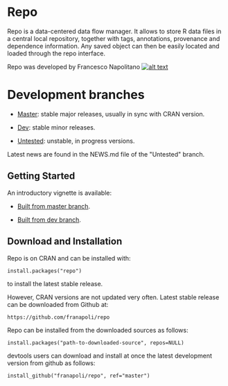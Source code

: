 <!-- Grab your social icons from https://github.com/carlsednaoui/gitsocial -->
[1.2]: http://i.imgur.com/wWzX9uB.png (me on Twitter)
[1]: http://www.twitter.com/franapoli
<!-- Grab your social icons from https://github.com/carlsednaoui/gitsocial -->

# Repo

Repo is a data-centered data flow manager. It allows to store R data
files in a central local repository, together with tags, annotations,
provenance and dependence information. Any saved object can then be
easily located and loaded through the repo interface.

Repo was developed by Francesco Napolitano [![alt text][1.2]][1]


# Development branches

+ [Master](https://github.com/franapoli/repo/tree/master): stable major
releases, usually in sync with CRAN version.

+ [Dev](https://github.com/franapoli/repo/tree/dev): stable minor 
releases.

+ [Untested](https://github.com/franapoli/repo/tree/untested):
unstable, in progress versions.

Latest news are found in the NEWS.md file of the "Untested" branch.

## Getting Started

An introductory vignette is available:

+ [Built from master
branch](https://rawgit.com/franapoli/repo/gh-pages/index.html).

+ [Built from dev
branch](https://rawgit.com/franapoli/repo/gh-pages-dev/index.html).


## Download and Installation

Repo is on CRAN and can be installed with:

    install.packages("repo")
    
to install the latest stable release.

However, CRAN versions are not updated very often. Latest stable
release can be downloaded from Github at:

    https://github.com/franapoli/repo

Repo can be installed from the downloaded sources as follows:

    install.packages("path-to-downloaded-source", repos=NULL)

devtools users can download and install at once the latest development
version from github as follows:

    install_github("franapoli/repo", ref="master")


